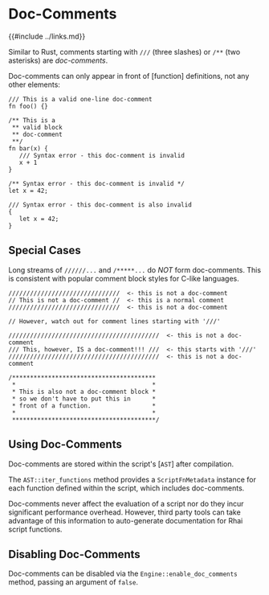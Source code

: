Doc-Comments
============

{{#include ../links.md}}

Similar to Rust, comments starting with `///` (three slashes) or `/**` (two asterisks) are
_doc-comments_.

Doc-comments can only appear in front of [function] definitions, not any other elements:

```rust,no_run
/// This is a valid one-line doc-comment
fn foo() {}

/** This is a
 ** valid block
 ** doc-comment
 **/
fn bar(x) {
   /// Syntax error - this doc-comment is invalid
   x + 1
}

/** Syntax error - this doc-comment is invalid */
let x = 42;

/// Syntax error - this doc-comment is also invalid
{
   let x = 42;
}
```


Special Cases
-------------

Long streams of `//////...` and `/*****...`  do _NOT_ form doc-comments.
This is consistent with popular comment block styles for C-like languages.

```rust,no_run
///////////////////////////////  <- this is not a doc-comment
// This is not a doc-comment //  <- this is a normal comment
///////////////////////////////  <- this is not a doc-comment

// However, watch out for comment lines starting with '///'

//////////////////////////////////////////  <- this is not a doc-comment
/// This, however, IS a doc-comment!!! ///  <- this starts with '///'
//////////////////////////////////////////  <- this is not a doc-comment

/****************************************
 *                                      *
 * This is also not a doc-comment block *
 * so we don't have to put this in      *
 * front of a function.                 *
 *                                      *
 ****************************************/
```


Using Doc-Comments
------------------

Doc-comments are stored within the script's [`AST`] after compilation.

The `AST::iter_functions` method provides a `ScriptFnMetadata` instance
for each function defined within the script, which includes doc-comments.

Doc-comments never affect the evaluation of a script nor do they incur
significant performance overhead.  However, third party tools can take advantage
of this information to auto-generate documentation for Rhai script functions.


Disabling Doc-Comments
----------------------

Doc-comments can be disabled via the `Engine::enable_doc_comments` method,
passing an argument of `false`.
